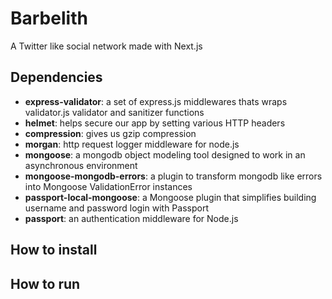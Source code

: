 # Barbelith
A Twitter like social network made with Next.js

## Dependencies
* **express-validator**: a set of express.js middlewares thats wraps validator.js validator and sanitizer functions
* **helmet**: helps secure our app by setting various HTTP headers
* **compression**: gives us gzip compression
* **morgan**: http request logger middleware for node.js
* **mongoose**: a mongodb object modeling tool designed to work in an asynchronous environment
* **mongoose-mongodb-errors**: a plugin to transform mongodb like errors into Mongoose ValidationError instances
* **passport-local-mongoose**: a Mongoose plugin that simplifies building username and password login with Passport
* **passport**: an authentication middleware for Node.js

## How to install

## How to run
